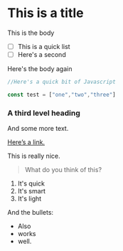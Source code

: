 # This is a title

This is the body

- [ ] This is a quick list
- [ ] Here's a second

Here's the body again

```javascript
//Here's a quick bit of Javascript

const test = ["one","two","three"]
```

### A third level heading

And some more text.

[Here’s a link.](https://www.bbc.com)

This is really nice.

> What do you think of this?


1. It's quick
2. It's smart
3. It's light

And the bullets:

* Also
* works
* well.


